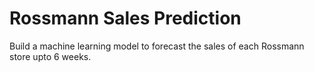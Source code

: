 # Rossmann Sales Prediction
Build a machine learning model to forecast the sales of each Rossmann store upto 6 weeks.
